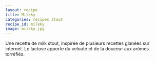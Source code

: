 ```yaml
---
layout: recipe
title: Milkky
categories: recipes stout
recipe_id: milkky
image: milkky.jpg
---
```

Une recette de milk stout, inspirée de plusieurs recettes glanées sur internet. Le lactose apporte du velouté et de la douceur aux arômes torréfiés.